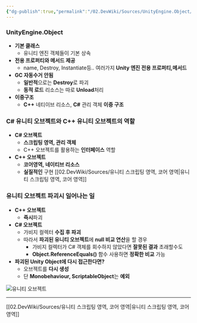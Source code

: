 ```yaml
---
{"dg-publish":true,"permalink":"/02.DevWiki/Sources/UnityEngine.Object/","noteIcon":"","created":"2024-12-21T21:23:41.000+09:00","updated":"2025-07-20T02:12:33.366+09:00"}
---
```




### UnityEngine.Object
* **기본 클래스**
	* 유니티 엔진 객체들이 기본 상속
* **전용 프로퍼티와 메서드 제공**
	* name, Destroy, Instantiate등.. 여러가지 **Unity 엔진 전용 프로퍼티,메서드**
* **GC 자동수거 안됨**
	* **일반적**으로는 **Destroy**로 파괴
	* **동적 로드** 리소스는 따로 **Unload**처리
* **이중구조**
	* **C++** 네티이브 리소스, **C#** 관리 객체 **이중 구조**

### C# 유니티 오브젝트와 C++ 유니티 오브젝트의 역할
* **C# 오브젝트**
	* **스크립팅 영역, 관리 객체**
	* C++ 오브젝트를 활용하는 **인터페이스** 역할
* **C++ 오브젝트**
	* **코어영역, 네이티브 리소스**
	* **실질적인** 구현
[[02.DevWiki/Sources/유니티 스크립팅 영역, 코어 영역\|유니티 스크립팅 영역, 코어 영역]]
### 유니티 오브젝트 파괴시 일어나는 일
* **C++ 오브젝트**
	* **즉시**파괴
* **C# 오브젝트**
	* 가비지 컬렉터 **수집 후 파괴**
	* 따라서 **파괴된 유니티 오브젝트**에 **null 비교 연산**을 할 경우
		* 가비지 컬렉터가 C# 객체를 회수하지 않았다면 **잘못된 결과** 초래할수도
		*  **Object.ReferenceEquals()** 함수 사용하면 **정확한 비교** 가능
* **파괴된 Unity Object에 다시 접근한다면?**
	* 오브젝트를 **다시 생성**
	* 단 **Monobehaviour, ScriptableObject**는 **예외**

![유니티 오브젝트](https://docs.unity3d.com/kr/2023.2/uploads/Main/unity-engine-object.png)

---
[[02.DevWiki/Sources/유니티 스크립팅 영역, 코어 영역\|유니티 스크립팅 영역, 코어 영역]]
